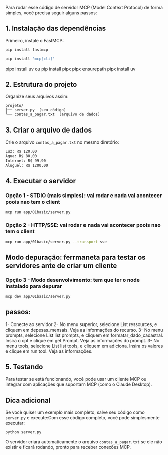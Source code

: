 Para rodar esse código de servidor MCP (Model Context Protocol) de forma simples, você precisa seguir alguns passos:

## 1. Instalação das dependências

Primeiro, instale o FastMCP:

```bash
pip install fastmcp
```

```bash
pip install 'mcp[cli]'
```

pipx install uv
ou
pip install pipx
pipx ensurepath
pipx install uv

## 2. Estrutura do projeto

Organize seus arquivos assim:

```
projeto/
├── server.py  (seu código)
└── contas_a_pagar.txt  (arquivo de dados)
```

## 3. Criar o arquivo de dados

Crie o arquivo `contas_a_pagar.txt` no mesmo diretório:

```txt
Luz: R$ 120,00
Água: R$ 80,00
Internet: R$ 99,90
Aluguel: R$ 1200,00
```

## 4. Executar o servidor

### Opção 1 - STDIO (mais simples): vai rodar e nada vai acontecer poois nao tem o client

```bash
mcp run app/01basic/server.py
```

### Opção 2 - HTTP/SSE: vai rodar e nada vai acontecer poois nao tem o client

```bash
mcp run app/01basic/server.py --transport sse
```

## Modo depuração: ferrmaneta para testar os servidores ante de criar um cliente

### Opção 3 - Modo desenvolvimento: tem que ter o node instalado para depurar

```bash
mcp dev app/01basic/server.py
```

## passos:

1- Conecte ao servidor
2- No menu superior, selecione List ressources, e cliquem em depesas_mensais. Veja as informações do recurso.
3- No menu prompts, selecione List list prompts, e cliquem em formatar_dado_cadastral. Insira o cpt e clique em get Prompt. Veja as informações do prompt.
3- No menu tools, selecione List list tools, e cliquem em adiciona. Insira os valores e clique em run tool. Veja as informações.

## 5. Testando

Para testar se está funcionando, você pode usar um cliente MCP ou integrar com aplicações que suportam MCP (como o Claude Desktop).

## Dica adicional

Se você quiser um exemplo mais completo, salve seu código como `server.py` e execute:Com esse código completo, você pode simplesmente executar:

```bash
python server.py
```

O servidor criará automaticamente o arquivo `contas_a_pagar.txt` se ele não existir e ficará rodando, pronto para receber conexões MCP.
